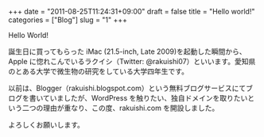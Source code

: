 +++
date = "2011-08-25T11:24:31+09:00"
draft = false
title = "Hello world!"
categories = ["Blog"]
slug = "1"
+++

Hello World!

誕生日に買ってもらった iMac (21.5-inch, Late 2009)を起動した瞬間から、Apple に惚れこんでいるラクイシ（Twitter: @rakuishi07）といいます。愛知県のとある大学で微生物の研究をしている大学四年生です。

以前は、Blogger（rakuishi.blogspot.com）という無料ブログサービスにてブログを書いていましたが、WordPress を触りたい、独自ドメインを取りたいという二つの理由が重なり、この度、rakuishi.com を開設しました。

よろしくお願いします。
